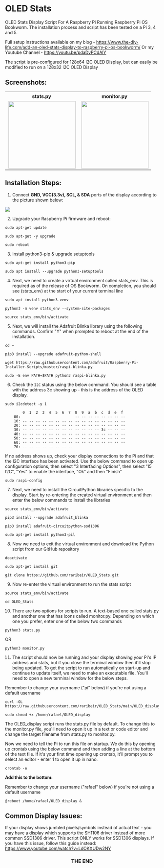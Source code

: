 # OLED Stats

OLED Stats Display Script For A Raspberry Pi Running Raspberry Pi OS Bookworm. The installation process and script has been tested on a Pi 3, 4 and 5.

Full setup instructions available on my blog - https://www.the-diy-life.com/add-an-oled-stats-display-to-raspberry-pi-os-bookworm/
Or my Youtube Channel - https://youtu.be/pdaDvPCdAlY

The script is pre-configured for 128x64 I2C OLED Display, but can easily be modified to run on a 128x32 I2C OLED Display

## Screenshots:

<table align="center" style="margin: 0px auto;">
  <tr>
    <th>stats.py</th>
    <th>monitor.py</th>
  </tr>
  <tr>
    <td><img align="right" src="https://www.the-diy-life.com/wp-content/uploads/2024/11/OLED-Text-Stats-Display-Stats.jpeg" height="220"></img></td>
    <td><img align="right" src="https://www.the-diy-life.com/wp-content/uploads/2024/11/OLED-Icons-Stats-Display-Monitor.jpeg" height="220"></img></td>
  </tr>
  </table>

## Installation Steps:

1. Connect **GND, VCC(3.3v), SCL, & SDA** ports of the display according to the picture shown below:

<img src="https://www.the-diy-life.com/wp-content/uploads/2024/11/Display-Connected-To-GPIO-Pins-Both-Sides.jpeg">

2. Upgrade your Raspberry Pi firmware and reboot:

```shell
sudo apt-get update
```
```shell
sudo apt-get -y upgrade
```
```shell
sudo reboot
```

3. Install python3-pip & upgrade setuptools

```shell
sudo apt-get install python3-pip
```
```shell
sudo apt install --upgrade python3-setuptools
```

4. Next, we need to create a virtual environment called stats_env. This is required as of the release of OS Bookworm. On completion, you should see (stats_env) at the start of your current terminal line

```shell
sudo apt install python3-venv
```
```shell
python3 -m venv stats_env --system-site-packages
```
```shell
source stats_env/bin/activate
```

5. Next, we will install the Adafruit Blinka library using the following commands. Confirm "Y" when prompted to reboot at the end of the installation.

```shell
cd ~
```
```shell
pip3 install --upgrade adafruit-python-shell
```
```shell
wget https://raw.githubusercontent.com/adafruit/Raspberry-Pi-Installer-Scripts/master/raspi-blinka.py
```
```shell
sudo -E env PATH=$PATH python3 raspi-blinka.py
```

6. Check the `I2C` status using the below command. You should see a table with the address 3c showing up - this is the address of the OLED display.

```shell
sudo i2cdetect -y 1
```

```shell
        0  1  2  3  4  5  6  7  8  9  a  b  c  d  e  f
    00:                         -- -- -- -- -- -- -- --
    10: -- -- -- -- -- -- -- -- -- -- -- -- -- -- -- --
    20: -- -- -- -- -- -- -- -- -- -- -- -- -- -- -- --
    30: -- -- -- -- -- -- -- -- -- -- -- -- 3c -- -- --
    40: -- -- -- -- -- -- -- -- -- -- -- -- -- -- -- --
    50: -- -- -- -- -- -- -- -- -- -- -- -- -- -- -- --
    60: -- -- -- -- -- -- -- -- -- -- -- -- -- -- -- --
    70: -- -- -- -- -- -- -- --
```

If no address shows up, check your display connections to the Pi and that the I2C interface has been activated. Use the below command to open up configuration options, then select "3 Interfacing Options", then select "I5 I2C", "Yes" to enable the interface, "Ok" and then "Finish"

```shell
sudo raspi-config
```

7. Next, we need to install the CircuitPython libraries specific to the display. Start by re-entering the created virtual environment and then enter the below commands to install the libraries

```shell
source stats_env/bin/activate
```
```shell
pip3 install --upgrade adafruit_blinka
```
```shell
pip3 install adafruit-circuitpython-ssd1306
```
```shell
sudo apt-get install python3-pil
```

8. Now we need to exit the virtual environment and download the Python script from our GitHub repository

```shell
deactivate
```
```shell
sudo apt-get install git
```
```shell
git clone https://github.com/raribeir/OLED_Stats.git
```

9. Now re-enter the virtual environment to run the stats script

```shell
source stats_env/bin/activate
```
```shell
cd OLED_Stats
```

10. There are two options for scripts to run. A text-based one called stats.py and another one that has icons called monitor.py. Depending on which one you prefer, enter one of the below two commands

```shell
python3 stats.py
```

OR

```shell
python3 monitor.py
```

11. The script should now be running and your display showing your Pi's IP address and stats, but if you close the terminal window then it'll stop being updated. To get the script to run automatically on start-up and continue to update itself, we need to make an executable file. You'll need to open a new terminal window for the below steps.

Remember to change your username ("pi" below) if you're not using a default username

```shell
curl -OL https://raw.githubusercontent.com/raribeir/OLED_Stats/main/OLED_display
```
```shell
sudo chmod +x /home/rafael/OLED_display
```

The OLED_display script runs the stats.py file by default. To change this to the monitor.py file, you'll need to open it up in a text or code editor and change the target filename from stats.py to monitor.py.

Now we need to tell the Pi to run this file on startup. We do this by opening up crontab using the below command and then adding a line at the bottom of the text file. If it's your first time opening up crontab, it'll prompt you to select an editor - enter 1 to open it up in nano.

```shell   
crontab -e
```

**Add this to the bottom:**

Remember to change your username ("rafael" below) if you're not using a default username

```
@reboot /home/rafael/OLED_display &
```

## Common Display Issues:

If your display shows jumbled pixels/symbols instead of actual text - you may have a display which supports the SH1106 driver instead of more common SSD1306 driver. This script ONLY works for SSD1306 displays.
If you have this issue, follow this guide instead: https://www.youtube.com/watch?v=LdOKXUDw2NY

<h3><p align="center">THE  END</p></h3>
